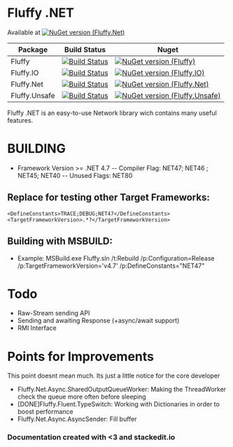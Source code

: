 # Fluffy .NET  
Available at [![NuGet version (Fluffy.Net)](https://img.shields.io/nuget/v/Fluffy.Net.svg?style=flat-square)](https://www.nuget.org/packages/Fluffy.Net/)


| Package  |  Build Status  | Nuget |
|---|---|---|
| Fluffy | [![Build Status](https://dev.azure.com/jonaskamsker/Fluffy.Net/_apis/build/status/J-kit.Fluffy.Net?branchName=master)](https://dev.azure.com/jonaskamsker/Fluffy.Net/_build/latest?definitionId=2&branchName=master)  | [![NuGet version (Fluffy)](https://img.shields.io/nuget/v/Fluffy.svg?style=flat-square)](https://www.nuget.org/packages/Fluffy/)  |
| Fluffy.IO | [![Build Status](https://dev.azure.com/jonaskamsker/Fluffy.Net/_apis/build/status/J-kit.Fluffy.Net?branchName=master)](https://dev.azure.com/jonaskamsker/Fluffy.Net/_build/latest?definitionId=2&branchName=master)  | [![NuGet version (Fluffy.IO)](https://img.shields.io/nuget/v/Fluffy.IO.svg?style=flat-square)](https://www.nuget.org/packages/Fluffy.IO/)  |
| Fluffy.Net | [![Build Status](https://dev.azure.com/jonaskamsker/Fluffy.Net/_apis/build/status/J-kit.Fluffy.Net?branchName=master)](https://dev.azure.com/jonaskamsker/Fluffy.Net/_build/latest?definitionId=2&branchName=master)  | [![NuGet version (Fluffy.Net)](https://img.shields.io/nuget/v/Fluffy.Net.svg?style=flat-square)](https://www.nuget.org/packages/Fluffy.Net/)  |
| Fluffy.Unsafe | [![Build Status](https://dev.azure.com/jonaskamsker/Fluffy.Net/_apis/build/status/J-kit.Fluffy.Net?branchName=master)](https://dev.azure.com/jonaskamsker/Fluffy.Net/_build/latest?definitionId=2&branchName=master)  | [![NuGet version (Fluffy.Unsafe)](https://img.shields.io/nuget/v/Fluffy.Unsafe.svg?style=flat-square)](https://www.nuget.org/packages/Fluffy.Unsafe/)  |


Fluffy .NET is an easy-to-use Network library wich contains many useful features.






# BUILDING

- Framework Version >= .NET 4.7
-- Compiler Flag: NET47; NET46 ; NET45; NET40
-- Unused Flags: NET80

## Replace for testing other Target Frameworks:
	<DefineConstants>TRACE;DEBUG;NET47</DefineConstants>
	<TargetFrameworkVersion>.*?</TargetFrameworkVersion>

## Building with MSBUILD:
 - Example: MSBuild.exe Fluffy.sln /t:Rebuild /p:Configuration=Release /p:TargetFrameworkVersion='v4.7' /p:DefineConstants="NET47"

# Todo
- Raw-Stream sending API
- Sending and awaiting Response (+async/await support)
- RMI Interface

# Points for Improvements
This point doesnt mean much. Its just a little notice for the core developer
- Fluffy.Net.Async.SharedOutputQueueWorker: Making the ThreadWorker check the queue more often before sleeping
- [DONE]Fluffy.Fluent.TypeSwitch: Working with Dictionaries in order to boost performance 
- Fluffy.Net.Async.AsyncSender: Fill buffer

### Documentation created with <3 and stackedit.io
